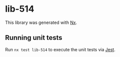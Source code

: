 # lib-514

This library was generated with [Nx](https://nx.dev).

## Running unit tests

Run `nx test lib-514` to execute the unit tests via [Jest](https://jestjs.io).
